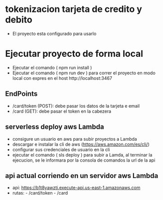 # tokenizacion tarjeta de credito y debito

- El proyecto esta configurado para usarlo 

# Ejecutar proyecto de forma local

- Ejecutar el comando ( npm run install )
- Ejecutar el comando ( npm run dev ) para correr el proyecto en modo local con expres en el host http://localhost:3467

## EndPoints
- /card/token  (POST): debe pasar los datos de la tarjeta e email
- /card  (GET): debe pasar el token en la cabezera

## serverless deploy aws Lambda

- consigure un usuario en aws para subir proyectos a Lambda
- descargar e instalar la cli de aws (https://aws.amazon.com/es/cli/)
- configurar sus credenciales de usuario en la cli
- ejecutar el comando ( sls deploy ) para subir a Lamda, al terminar la ejecucion, se le informara por la consola de comandos la url de la api

## api actual corriendo en un servidor aws Lambda

- api: https://b1t8yawzti.execute-api.us-east-1.amazonaws.com
- rutas: - /card/token   - /card



